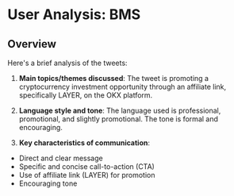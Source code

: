 # User Analysis: BMS

## Overview

Here's a brief analysis of the tweets:

1. **Main topics/themes discussed**: The tweet is promoting a cryptocurrency investment opportunity through an affiliate link, specifically LAYER, on the OKX platform.

2. **Language style and tone**: The language used is professional, promotional, and slightly promotional. The tone is formal and encouraging.

3. **Key characteristics of communication**:
- Direct and clear message
- Specific and concise call-to-action (CTA)
- Use of affiliate link (LAYER) for promotion
- Encouraging tone
